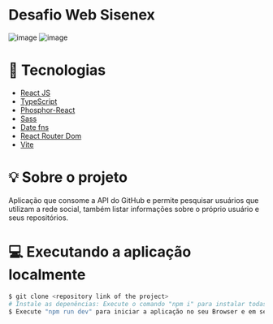 # Desafio Web Sisenex
 ![image](https://user-images.githubusercontent.com/56702492/183227935-1c8d4e74-b017-491e-8b56-f3a9883c1c80.png)
![image](https://user-images.githubusercontent.com/56702492/183227948-be89e7a3-dc81-4355-91aa-a02059bddbd8.png)

# 🔧 Tecnologias

- [React JS](https://reactjs.org)
- [TypeScript](https://www.typescriptlang.org/)
- [Phosphor-React](https://phosphoricons.com/)
- [Sass](https://sass-lang.com/)
- [Date fns](https://date-fns.org/)
- [React Router Dom](https://www.npmjs.com/package/react-router-dom)
- [Vite](https://vitejs.dev/)

# 💡 Sobre o projeto

<p>Aplicação que consome a API do GitHub e permite pesquisar usuários que utilizam a rede social, também listar informações sobre o próprio usuário e seus repositórios.</p>

# 💻 Executando a aplicação localmente
```bash
$ git clone <repository link of the project>
# Instale as depenências: Execute o comando "npm i" para instalar todas as dependências
$ Execute "npm run dev" para iniciar a aplicação no seu Browser e em seguida acesse o localhost que está no terminal
```
